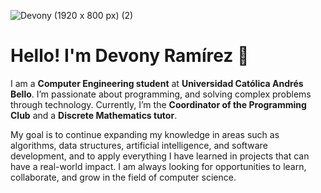 ![Devony (1920 x 800 px) (2)](https://github.com/user-attachments/assets/23d9cb03-4923-470a-a03d-94694087eb4a)
# Hello! I'm Devony Ramírez 👋

I am a **Computer Engineering student** at **Universidad Católica Andrés Bello**. I’m passionate about programming, and solving complex problems through technology. Currently, I’m the **Coordinator of the Programming Club** and a **Discrete Mathematics tutor**.

My goal is to continue expanding my knowledge in areas such as algorithms, data structures, artificial intelligence, and software development, and to apply everything I have learned in projects that can have a real-world impact. I am always looking for opportunities to learn, collaborate, and grow in the field of computer science.


